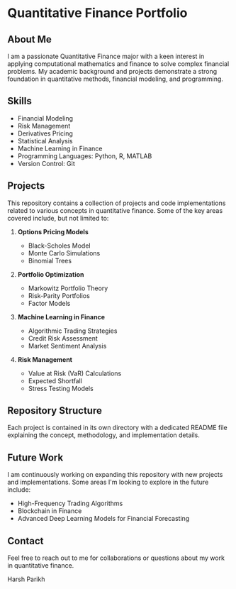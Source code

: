 # Quantitative Finance Portfolio

## About Me
I am a passionate Quantitative Finance major with a keen interest in applying computational mathematics and finance to solve complex financial problems. My academic background and projects demonstrate a strong foundation in quantitative methods, financial modeling, and programming.

## Skills
- Financial Modeling
- Risk Management
- Derivatives Pricing
- Statistical Analysis
- Machine Learning in Finance
- Programming Languages: Python, R, MATLAB
- Version Control: Git

## Projects
This repository contains a collection of projects and code implementations related to various concepts in quantitative finance. Some of the key areas covered include, but not limited to:

1. **Options Pricing Models**
   - Black-Scholes Model
   - Monte Carlo Simulations
   - Binomial Trees

2. **Portfolio Optimization**
   - Markowitz Portfolio Theory
   - Risk-Parity Portfolios
   - Factor Models

3. **Machine Learning in Finance**
   - Algorithmic Trading Strategies
   - Credit Risk Assessment
   - Market Sentiment Analysis

4. **Risk Management**
   - Value at Risk (VaR) Calculations
   - Expected Shortfall
   - Stress Testing Models

## Repository Structure
Each project is contained in its own directory with a dedicated README file explaining the concept, methodology, and implementation details.


## Future Work
I am continuously working on expanding this repository with new projects and implementations. Some areas I'm looking to explore in the future include:
- High-Frequency Trading Algorithms
- Blockchain in Finance
- Advanced Deep Learning Models for Financial Forecasting

## Contact
Feel free to reach out to me for collaborations or questions about my work in quantitative finance.

Harsh Parikh
